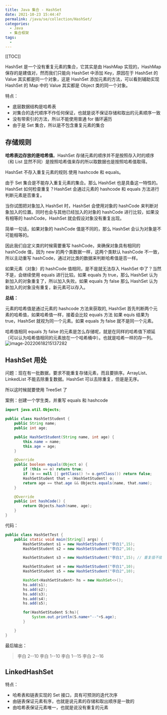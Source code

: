 ```yaml
---
title: Java 集合 - HashSet
date: 2021-10-23 15:44:47
permalink: /java/se/collection/HashSet/
categories:
  - Java
  - 集合框架
tags:
  -
---
```


[[TOC]]

HashSet 是一个没有重复元素的集合，它其实是由 HashMap 实现的，HashMap 保存的是建值对，然而我们只能向 HashSet 中添加 Key，原因在于 HashSet 的 Value 其实都是同一个对象，这是 HashSet 添加元素的方法，可以看到辅助实现 HashSet 的 Map 中的 Value 其实都是 Object 类的同一个对象。

特点：

- 底层数据结构是哈希表
- 对集合的迭代顺序不作任何保证，也就是说不保证存储和取出的元素顺序一致
- 没有带索引的方法，所以不能使用普通 for 循环遍历
- 由于是 Set 集合，所以是不包含重复元素的集合

## 存储规则

**哈希表边存放的是哈希值**。HashSet 存储元素的顺序并不是按照存入时的顺序（和 List 显然不同）是按照哈希值来存的所以取数据也是按照哈希值取得。

HashSet 不存入重复元素的规则.使用 hashcode 和 equals。

由于 Set 集合是不能存入重复元素的集合。那么 HashSet 也是具备这一特性的。HashSet 如何检查重复？HashSet 会通过元素的 hashcode 和 equals 方法进行判断元素是否重复。

当你试图把对象加入 HashSet 时，HashSet 会使用对象的 hashCode 来判断对象加入的位置。同时也会与其他已经加入的对象的 hashCode 进行比较，如果没有相等的 hashCode，HashSet 就会假设对象没有重复出现。

简单一句话，如果对象的 hashCode 值是不同的，那么 HashSet 会认为对象是不可能相等的。

因此我们自定义类的时候需要重写 hashCode，来确保对象具有相同的 hashCode 值，因为 new 的两个类数据一样，这两个类默认 hashCode 不一致，所以主动重写 hashCode，通过对比类的数据来判断哈希值是否一样。

如果元素（对象）的 hashCode 值相同，是不是就无法存入 HashSet 中了？当然不是，会继续使用 equals 进行比较。如果 equals 为 true，那么 HashSet 认为新加入的对象重复了，所以加入失败。如果 equals 为 false 那么 HashSet 认为新加入的对象没有重复，新元素可以存入。

**总结：**

元素的哈希值是通过元素的 hashcode 方法来获取的, HashSet 首先判断两个元素的哈希值，如果哈希值一样，接着会比较 equals 方法 如果 equls 结果为 true，HashSet 就视为同一个元素。如果 equals 为 false 就不是同一个元素。

哈希值相同 equals 为 false 的元素是怎么存储呢，就是在同样的哈希值下顺延（可以认为哈希值相同的元素放在一个哈希桶中）。也就是哈希一样的存一列。
![image-20220618215137282](https://cdn.jsdelivr.net/gh/Kele-Bingtang/static/img/Java%E9%9B%86%E5%90%88/20220618215138.png)

## HashSet 用处

问题：现在有一批数据，要求不能重复存储元素，而且要排序。ArrayList、LinkedList 不能去除重复数据。HashSet 可以去除重复，但是是无序。

所以这时候就要使用 TreeSet 了

案例：创建一个学生类，并重写 equals 和 hashcode

```java
import java.util.Objects;

public class HashSetStudent {
    public String name;
    public int age;

    public HashSetStudent(String name, int age) {
        this.name = name;
        this.age = age;
    }

    @Override
    public boolean equals(Object o) {
        if (this == o) return true;
        if (o == null || getClass() != o.getClass()) return false;
        HashSetStudent that = (HashSetStudent) o;
        return age == that.age && Objects.equals(name, that.name);
    }

    @Override
    public int hashCode() {
        return Objects.hash(name, age);
    }
}
```

代码：

```java
public class HashSetTest {
    public static void main(String[] args) {
        HashSetStudent s1 = new HashSetStudent("李白1",15);
        HashSetStudent s2 = new HashSetStudent("李白2",16);

        HashSetStudent s3 = new HashSetStudent("李白1",15); // 重复值不插入

        HashSetStudent s4 = new HashSetStudent("李白1",10);
        HashSetStudent s5 = new HashSetStudent("李白2",10);

        HashSet<HashSetStudent> hs = new HashSet<>();
        hs.add(s1);
        hs.add(s2);
        hs.add(s3);
        hs.add(s4);
        hs.add(s5);

        for(HashSetStudent S:hs){
            System.out.println(S.name+"--"+S.age);
        }

    }
}
```

最后输出：

> 李白 2--10
> 李白 1--10
> 李白 1--15
> 李白 2--16

## LinkedHashSet

特点：

- 哈希表和链表实现的 Set 接口，具有可预测的迭代次序
- 由链表保证元素有序，也就是说元素的存储和取出顺序是一致的
- 由哈希表保证元素唯一，也就是说没有重复的元素
